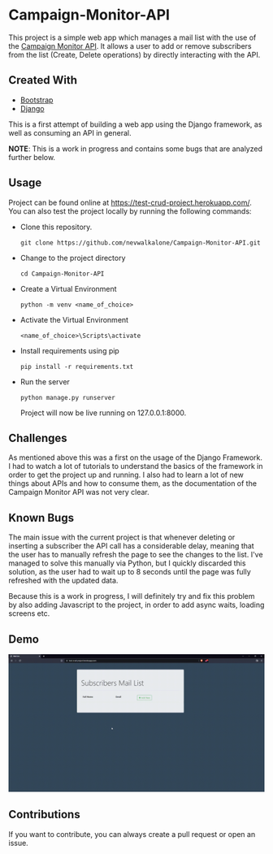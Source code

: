 # Campaign-Monitor-API

This project is a simple web app which manages a mail list with the use of the [Campaign Monitor API](https://www.campaignmonitor.com/api/). It allows a user to add or remove subscribers from the list (Create, Delete operations) by directly interacting with the API.

## Created With

- [Bootstrap](https://getbootstrap.com/])
- [Django](https://www.djangoproject.com/)

This is a first attempt of building a web app using the Django framework, as well as consuming an API in general.

**NOTE**: This is a work in progress and contains some bugs that are analyzed further below.

## Usage

Project can be found online at https://test-crud-project.herokuapp.com/. You can also test the project locally by running the following commands:

- Clone this repository.

  ```console
  git clone https://github.com/nevwalkalone/Campaign-Monitor-API.git
  ```

- Change to the project directory

  ```console
  cd Campaign-Monitor-API
  ```

- Create a Virtual Environment

  ```console
  python -m venv <name_of_choice>
  ```

- Activate the Virtual Environment

  ```console
  <name_of_choice>\Scripts\activate
  ```

- Install requirements using pip

  ```console
  pip install -r requirements.txt
  ```

- Run the server

  ```console
  python manage.py runserver
  ```

  Project will now be live running on 127.0.0.1:8000.

## Challenges

As mentioned above this was a first on the usage of the Django Framework. I had to watch a lot of tutorials to understand the basics of the framework in order to get the project up and running. I also had to learn a lot of new things about APIs and how to consume them, as the documentation of the Campaign Monitor API was not very clear.

## Known Bugs

The main issue with the current project is that whenever deleting or inserting a subscriber the API call has a considerable delay, meaning that the user has to manually refresh the page to see the changes to the list. I've managed to solve this manually via Python, but I quickly discarded this solution, as the user had to wait up to 8 seconds until the page was fully refreshed with the updated data.

Because this is a work in progress, I will definitely try and fix this problem by also adding Javascript to the project, in order to add async waits, loading screens etc.

## Demo

![](demo.gif)

## Contributions

If you want to contribute, you can always create a pull request or open an issue.
